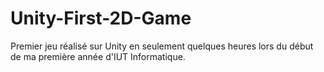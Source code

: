 # Unity-First-2D-Game

Premier jeu réalisé sur Unity en seulement quelques heures lors du début de ma première année d'IUT Informatique.
